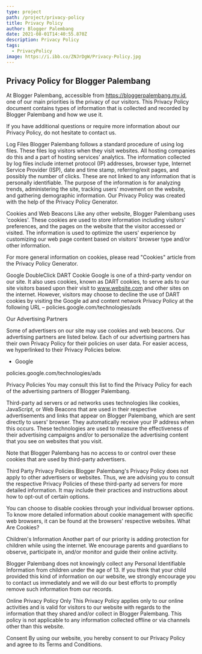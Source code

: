 ```yaml
---
type: project
path: /project/privacy-policy
title: Privacy Policy
author: Blogger Palembang
date: 2021-08-01T14:40:55.870Z
description: Privacy Policy
tags:
  - PrivacyPolicy
image: https://i.ibb.co/ZNJrDgW/Privacy-Policy.jpg
---
```


## Privacy Policy for Blogger Palembang

At Blogger Palembang, accessible from https://bloggerpalembang.my.id, one of our main priorities is the privacy of our visitors. This Privacy Policy document contains types of information that is collected and recorded by Blogger Palembang and how we use it.

If you have additional questions or require more information about our Privacy Policy, do not hesitate to contact us.

Log Files
Blogger Palembang follows a standard procedure of using log files. These files log visitors when they visit websites. All hosting companies do this and a part of hosting services' analytics. The information collected by log files include internet protocol (IP) addresses, browser type, Internet Service Provider (ISP), date and time stamp, referring/exit pages, and possibly the number of clicks. These are not linked to any information that is personally identifiable. The purpose of the information is for analyzing trends, administering the site, tracking users' movement on the website, and gathering demographic information. Our Privacy Policy was created with the help of the Privacy Policy Generator.

Cookies and Web Beacons
Like any other website, Blogger Palembang uses 'cookies'. These cookies are used to store information including visitors' preferences, and the pages on the website that the visitor accessed or visited. The information is used to optimize the users' experience by customizing our web page content based on visitors' browser type and/or other information.

For more general information on cookies, please read "Cookies" article from the Privacy Policy Generator.

Google DoubleClick DART Cookie
Google is one of a third-party vendor on our site. It also uses cookies, known as DART cookies, to serve ads to our site visitors based upon their visit to www.website.com and other sites on the internet. However, visitors may choose to decline the use of DART cookies by visiting the Google ad and content network Privacy Policy at the following URL – policies.google.com/technologies/ads

Our Advertising Partners

Some of advertisers on our site may use cookies and web beacons. Our advertising partners are listed below. Each of our advertising partners has their own Privacy Policy for their policies on user data. For easier access, we hyperlinked to their Privacy Policies below.

* Google

policies.google.com/technologies/ads

Privacy Policies
You may consult this list to find the Privacy Policy for each of the advertising partners of Blogger Palembang.

Third-party ad servers or ad networks uses technologies like cookies, JavaScript, or Web Beacons that are used in their respective advertisements and links that appear on Blogger Palembang, which are sent directly to users' browser. They automatically receive your IP address when this occurs. These technologies are used to measure the effectiveness of their advertising campaigns and/or to personalize the advertising content that you see on websites that you visit.

Note that Blogger Palembang has no access to or control over these cookies that are used by third-party advertisers.

Third Party Privacy Policies
Blogger Palembang's Privacy Policy does not apply to other advertisers or websites. Thus, we are advising you to consult the respective Privacy Policies of these third-party ad servers for more detailed information. It may include their practices and instructions about how to opt-out of certain options.

You can choose to disable cookies through your individual browser options. To know more detailed information about cookie management with specific web browsers, it can be found at the browsers' respective websites. What Are Cookies?

Children's Information
Another part of our priority is adding protection for children while using the internet. We encourage parents and guardians to observe, participate in, and/or monitor and guide their online activity.

Blogger Palembang does not knowingly collect any Personal Identifiable Information from children under the age of 13. If you think that your child provided this kind of information on our website, we strongly encourage you to contact us immediately and we will do our best efforts to promptly remove such information from our records.

Online Privacy Policy Only
This Privacy Policy applies only to our online activities and is valid for visitors to our website with regards to the information that they shared and/or collect in Blogger Palembang. This policy is not applicable to any information collected offline or via channels other than this website.

Consent
By using our website, you hereby consent to our Privacy Policy and agree to its Terms and Conditions.
